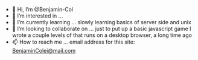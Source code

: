 - 👋 Hi, I’m @Benjamin-Col
- 👀 I’m interested in ... 
- 🌱 I’m currently learning ... slowly learning basics of server side and unix
- 💞️ I’m looking to collaborate on ... just to put up a basic javascript game I wrote a couple levels of that runs on a desktop browser, a long time ago
- 📫 How to reach me ... email address for this site: BenjaminColei@mail.com

<!---
Benjamin-Col/Benjamin-Col is a ✨ special ✨ repository because its `README.md` (this file) appears on your GitHub profile.
You can click the Preview link to take a look at your changes.
--->
